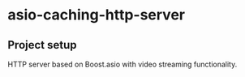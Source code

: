 # asio-caching-http-server

## Project setup
HTTP server based on Boost.asio with video streaming functionality.